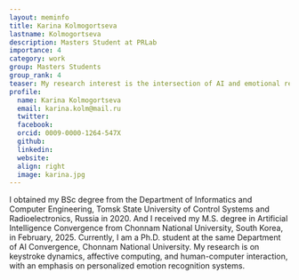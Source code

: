 ```yaml
---
layout: meminfo
title: Karina Kolmogortseva 
lastname: Kolmogortseva
description: Masters Student at PRLab
importance: 4
category: work
group: Masters Students
group_rank: 4
teaser: My research interest is the intersection of AI and emotional recognition, with a strong focus on improving public well-being...
profile:
  name: Karina Kolmogortseva
  email: karina.kolm@mail.ru
  twitter:
  facebook:
  orcid: 0009-0000-1264-547X
  github:
  linkedin:
  website:
  align: right
  image: karina.jpg
---
```



I obtained my BSc degree from the Department of Informatics and Computer Engineering, Tomsk State University of Control Systems and Radioelectronics, Russia in 2020.
And I received my M.S. degree in Artificial Intelligence Convergence from Chonnam National University, South Korea, in February, 2025. Currently, I am a Ph.D. student at the same Department of AI Convergence, Chonnam National University. My research is on keystroke dynamics, affective computing, and human-computer interaction, with an emphasis on personalized emotion recognition systems.



<!--stackedit_data:
eyJoaXN0b3J5IjpbLTExMDk4MzMyMzZdfQ==
-->
